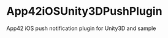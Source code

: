 App42iOSUnity3DPushPlugin
=========================

App42 iOS push notification plugin for Unity3D and sample
